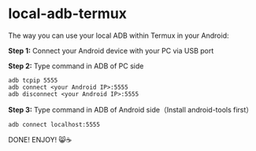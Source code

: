 # local-adb-termux
The way you can use your local ADB within Termux in your Android:

**Step 1:**
Connect your Android device with your PC via USB port

**Step 2:**
Type command in ADB of PC side

`adb tcpip 5555`  
`adb connect <your Android IP>:5555`  
`adb disconnect <your Android IP>:5555`  

**Step 3:**
Type command in ADB of Android side（Install android-tools first）

`adb connect localhost:5555`

DONE!
ENJOY! 😸☕


